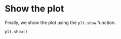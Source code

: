 # Show the plot

Finally, we show the plot using the `plt.show` function.

```python
plt.show()
```
